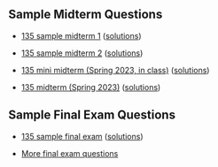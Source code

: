 ## Sample Midterm Questions

- [135 sample midterm 1](sample_midterms/135_midterm_sample1.pdf) ([solutions](sample_midterms/135_midterm_sample1_sol.pdf))

- [135 sample midterm 2](sample_midterms/135_midterm_sample2.pdf) ([solutions](sample_midterms/135_midterm_sample2_sol.pdf))

- [135 mini midterm (Spring 2023, in class)](sample_midterms/135_midterm_mini_midterm_spring2023.pdf) ([solutions](sample_midterms/135_midterm_mini_midterm_spring2023_sol.pdf))

- [135 midterm (Spring 2023)](sample_midterms/135_midterm_spring2023.pdf) ([solutions](sample_midterms/135_midterm_spring2023_sol.pdf))


## Sample Final Exam Questions

- [135 sample final exam](sample_finals/final_135_sample1.pdf) ([solutions](sample_finals/final_135_sample1_sol.pdf))

- [More final exam questions](more_sample_questions/README.md)

